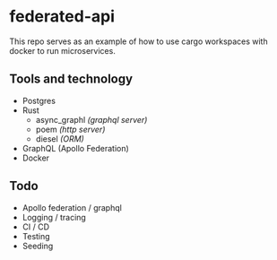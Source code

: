 # federated-api

This repo serves as an example of how to use cargo workspaces with docker to run microservices.

## Tools and technology
- Postgres
- Rust
  - async_graphl _(graphql server)_
  - poem _(http server)_
  - diesel _(ORM)_
- GraphQL (Apollo Federation)
- Docker

## Todo
- Apollo federation / graphql
- Logging / tracing
- CI / CD
- Testing
- Seeding
